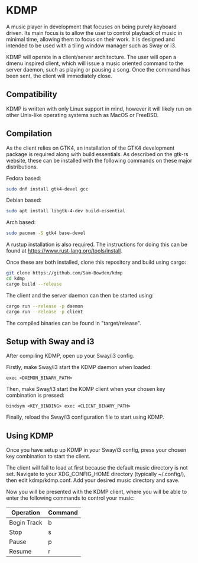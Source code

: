 # KDMP

A music player in development that focuses on being purely keyboard driven. Its main focus is to allow the user to control playback of music in minimal time, allowing them to focus on their work. It is designed and intended to be used with a tiling window manager such as Sway or i3.

KDMP will operate in a client/server architecture. The user will open a dmenu inspired client, which will issue a music oriented command to the server daemon, such as playing or pausing a song. Once the command has been sent, the client will immediately close.

## Compatibility

KDMP is written with only Linux support in mind, however it will likely run on other Unix-like operating systems such as MacOS or FreeBSD.

## Compilation

As the client relies on GTK4, an installation of the GTK4 development package is required along with build essentials. As described on the gtk-rs website, these can be installed with the following commands on these major distributions.

Fedora based:
```bash
sudo dnf install gtk4-devel gcc
```

Debian based:
```bash
sudo apt install libgtk-4-dev build-essential
```

Arch based:
```bash
sudo pacman -S gtk4 base-devel
```

A rustup installation is also required. The instructions for doing this can be found at https://www.rust-lang.org/tools/install.

Once these are both installed, clone this repository and build using cargo:
```bash
git clone https://github.com/Sam-Bowden/kdmp
cd kdmp
cargo build --release
```
The client and the server daemon can then be started using:
```bash
cargo run --release -p daemon
cargo run --release -p client
```
The compiled binaries can be found in "target/release".

## Setup with Sway and i3

After compiling KDMP, open up your Sway/i3 config.

Firstly, make Sway/i3 start the KDMP daemon when loaded:
```
exec <DAEMON_BINARY_PATH>
```

Then, make Sway/i3 start the KDMP client when your chosen key combination is pressed:
```
bindsym <KEY_BINDING> exec <CLIENT_BINARY_PATH>
```

Finally, reload the Sway/i3 configuration file to start using KDMP.

## Using KDMP

Once you have setup up KDMP in your Sway/i3 config, press your chosen key combination to start the client.

The client will fail to load at first because the default music directory is not set. Navigate to your XDG_CONFIG_HOME directory (typically ~/.config/), then edit kdmp/kdmp.conf. Add your desired music directory and save.

Now you will be presented with the KDMP client, where you will be able to enter the following commands to control your music:

| Operation | Command |
| --- | --- |
| Begin Track | b <TRACK> |
| Stop | s |
| Pause | p |
| Resume | r |
